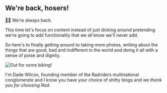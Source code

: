 ## We're back, hosers!

🚴💨 We're always back.

This time let's focus on content instead of just dicking around pretending we're going to add functionality that we all know we'll never add.

So here's to finally getting around to taking more photos, writing about the things that are good, bad and indifferent in the world and doing it all with a sense of poise and dignity.

![Out for some biking!](/images/2021-06-25-out_biking.jpg 'The Author cycling on a gravel bike down a flower-filled path.')

I'm Dade Wilcox, founding member of the Radriders multinational conglomerate and I know you have your choice of shitty blogs and we *thank you for choosing Rad*.

